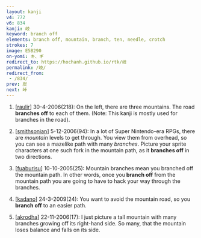 ```yaml
---
layout: kanji
v4: 772
v6: 834
kanji: 岐
keyword: branch off
elements: branch off, mountain, branch, ten, needle, crotch
strokes: 7
image: E5B290
on-yomi: キ、ギ
redirect_to: https://hochanh.github.io/rtk/岐
permalink: /岐/
redirect_from:
 - /834/
prev: 炭
next: 峠
---
```


1) [<a href="http://kanji.koohii.com/profile/raulir">raulir</a>] 30-4-2006(218): On the left, there are three mountains. The road <strong>branches off</strong> to each of them. (Note: This kanji is mostly used for branches in the road).

2) [<a href="http://kanji.koohii.com/profile/smithsonian">smithsonian</a>] 5-12-2006(94): In a lot of Super Nintendo-era RPGs, there are <em>mountain</em> levels to get through. You view them from overhead, so you can see a mazelike path with many <em>branches</em>. Picture your sprite characters at one such fork in the mountain path, as it <strong>branches off</strong> in two directions.

3) [<a href="http://kanji.koohii.com/profile/fuaburisu">fuaburisu</a>] 10-10-2005(25): Mountain branches mean you branched off the mountain path. In other words, once you<strong> branch off</strong> from the mountain path you are going to have to hack your way through the branches.

4) [<a href="http://kanji.koohii.com/profile/kadano">kadano</a>] 24-3-2009(24): You want to avoid the mountain road, so you <strong>branch off</strong> to an easier path.

5) [<a href="http://kanji.koohii.com/profile/akrodha">akrodha</a>] 22-11-2006(17): I just picture a tall mountain with many branches growing off its right-hand side. So many, that the mountain loses balance and falls on its side.

